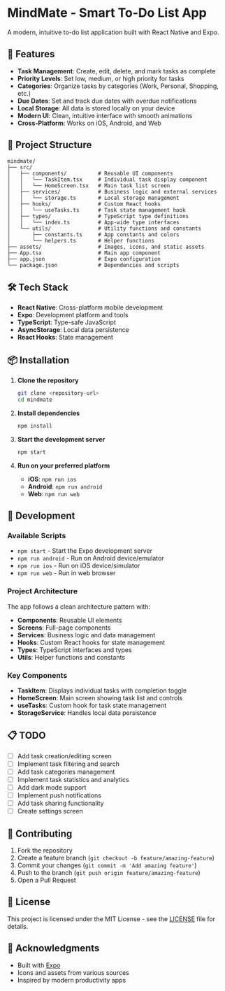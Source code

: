 # MindMate - Smart To-Do List App

A modern, intuitive to-do list application built with React Native and Expo.

## 🚀 Features

- **Task Management**: Create, edit, delete, and mark tasks as complete
- **Priority Levels**: Set low, medium, or high priority for tasks
- **Categories**: Organize tasks by categories (Work, Personal, Shopping, etc.)
- **Due Dates**: Set and track due dates with overdue notifications
- **Local Storage**: All data is stored locally on your device
- **Modern UI**: Clean, intuitive interface with smooth animations
- **Cross-Platform**: Works on iOS, Android, and Web

## 📱 Project Structure

```
mindmate/
├── src/
│   ├── components/          # Reusable UI components
│   │   └── TaskItem.tsx     # Individual task display component
│   │   └── HomeScreen.tsx   # Main task list screen
│   ├── services/            # Business logic and external services
│   │   └── storage.ts       # Local storage management
│   ├── hooks/               # Custom React hooks
│   │   └── useTasks.ts      # Task state management hook
│   ├── types/               # TypeScript type definitions
│   │   └── index.ts         # App-wide type interfaces
│   └── utils/               # Utility functions and constants
│       ├── constants.ts     # App constants and colors
│       └── helpers.ts       # Helper functions
├── assets/                  # Images, icons, and static assets
├── App.tsx                  # Main app component
├── app.json                 # Expo configuration
└── package.json             # Dependencies and scripts
```

## 🛠️ Tech Stack

- **React Native**: Cross-platform mobile development
- **Expo**: Development platform and tools
- **TypeScript**: Type-safe JavaScript
- **AsyncStorage**: Local data persistence
- **React Hooks**: State management

## 📦 Installation

1. **Clone the repository**
   ```bash
   git clone <repository-url>
   cd mindmate
   ```

2. **Install dependencies**
   ```bash
   npm install
   ```

3. **Start the development server**
   ```bash
   npm start
   ```

4. **Run on your preferred platform**
   - **iOS**: `npm run ios`
   - **Android**: `npm run android`
   - **Web**: `npm run web`

## 🔧 Development

### Available Scripts

- `npm start` - Start the Expo development server
- `npm run android` - Run on Android device/emulator
- `npm run ios` - Run on iOS device/simulator
- `npm run web` - Run in web browser

### Project Architecture

The app follows a clean architecture pattern with:

- **Components**: Reusable UI elements
- **Screens**: Full-page components
- **Services**: Business logic and data management
- **Hooks**: Custom React hooks for state management
- **Types**: TypeScript interfaces and types
- **Utils**: Helper functions and constants

### Key Components

- **TaskItem**: Displays individual tasks with completion toggle
- **HomeScreen**: Main screen showing task list and controls
- **useTasks**: Custom hook for task state management
- **StorageService**: Handles local data persistence

## 📋 TODO

- [ ] Add task creation/editing screen
- [ ] Implement task filtering and search
- [ ] Add task categories management
- [ ] Implement task statistics and analytics
- [ ] Add dark mode support
- [ ] Implement push notifications
- [ ] Add task sharing functionality
- [ ] Create settings screen

## 🤝 Contributing

1. Fork the repository
2. Create a feature branch (`git checkout -b feature/amazing-feature`)
3. Commit your changes (`git commit -m 'Add amazing feature'`)
4. Push to the branch (`git push origin feature/amazing-feature`)
5. Open a Pull Request

## 📄 License

This project is licensed under the MIT License - see the [LICENSE](LICENSE) file for details.

## 🙏 Acknowledgments

- Built with [Expo](https://expo.dev/)
- Icons and assets from various sources
- Inspired by modern productivity apps 